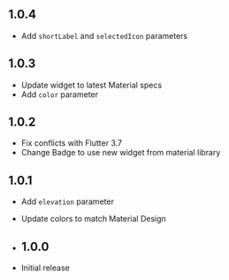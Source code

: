 ## 1.0.4

* Add `shortLabel` and `selectedIcon` parameters

## 1.0.3

* Update widget to latest Material specs
* Add `color` parameter

## 1.0.2

* Fix conflicts with Flutter 3.7
* Change Badge to use new widget from material library

 
## 1.0.1

* Add `elevation` parameter
* Update colors to match Material Design


* ## 1.0.0

* Initial release
